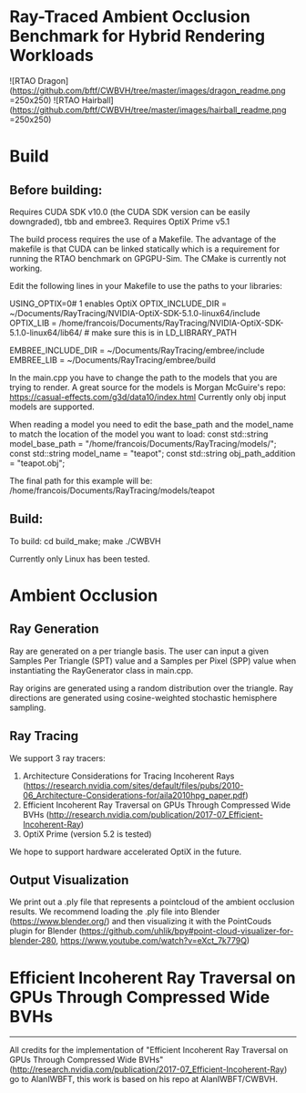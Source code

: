 # Ray-Traced Ambient Occlusion Benchmark for Hybrid Rendering Workloads

![RTAO Dragon](https://github.com/bftf/CWBVH/tree/master/images/dragon_readme.png =250x250)
![RTAO Hairball](https://github.com/bftf/CWBVH/tree/master/images/hairball_readme.png =250x250)

# Build

Before building:
---------
Requires CUDA SDK v10.0 (the CUDA SDK version can be easily downgraded), tbb and embree3.
Requires OptiX Prime v5.1

The build process requires the use of a Makefile. The advantage of the makefile is that CUDA can be linked statically which is a requirement for running the RTAO benchmark on GPGPU-Sim.  The CMake is currently not working. 

Edit the following lines in your Makefile to use the paths to your libraries:

USING_OPTIX=0# 1 enables OptiX
OPTIX_INCLUDE_DIR = ~/Documents/RayTracing/NVIDIA-OptiX-SDK-5.1.0-linux64/include
OPTIX_LIB = /home/francois/Documents/RayTracing/NVIDIA-OptiX-SDK-5.1.0-linux64/lib64/ # make sure this is in LD_LIBRARY_PATH

EMBREE_INCLUDE_DIR = ~/Documents/RayTracing/embree/include
EMBREE_LIB = ~/Documents/RayTracing/embree/build

In the main.cpp you have to change the path to the models that you are trying to render. A great source for the models is Morgan McGuire's repo: https://casual-effects.com/g3d/data10/index.html Currently only obj input models are supported.

When reading a model you need to edit the base_path and the model_name to match the location of the model you want to load:
const std::string model_base_path = "/home/francois/Documents/RayTracing/models/";
const std::string model_name = "teapot";
const std::string obj_path_addition = "teapot.obj";

The final path for this example will be: /home/francois/Documents/RayTracing/models/teapot


Build:
---------
To build:
cd build_make;
make
./CWBVH

Currently only Linux has been tested.

# Ambient Occlusion

Ray Generation
-------------
Ray are generated on a per triangle basis. 
The user can input a given Samples Per Triangle (SPT) value and a Samples per Pixel (SPP) value when instantiating the RayGenerator class in main.cpp.

Ray origins are generated using a random distribution over the triangle.
Ray directions are generated using cosine-weighted stochastic hemisphere sampling. 

Ray Tracing
-------------
We support 3 ray tracers:
1. Architecture Considerations for Tracing Incoherent Rays (https://research.nvidia.com/sites/default/files/pubs/2010-06_Architecture-Considerations-for/aila2010hpg_paper.pdf)
2. Efficient Incoherent Ray Traversal on GPUs Through Compressed Wide BVHs (http://research.nvidia.com/publication/2017-07_Efficient-Incoherent-Ray)
3. OptiX Prime (version 5.2 is tested)

We hope to support hardware accelerated OptiX in the future.

Output Visualization
-------------
We print out a .ply file that represents a pointcloud of the ambient occlusion results. 
We recommend loading the .ply file into Blender (https://www.blender.org/) and then visualizing it with the PointCouds plugin for Blender (https://github.com/uhlik/bpy#point-cloud-visualizer-for-blender-280, https://www.youtube.com/watch?v=eXct_7k779Q)

# Efficient Incoherent Ray Traversal on GPUs Through Compressed Wide BVHs
--------
All credits for the implementation of "Efficient Incoherent Ray Traversal on GPUs Through Compressed Wide BVHs" (http://research.nvidia.com/publication/2017-07_Efficient-Incoherent-Ray) go to AlanIWBFT, this work is based on his repo at AlanIWBFT/CWBVH.
